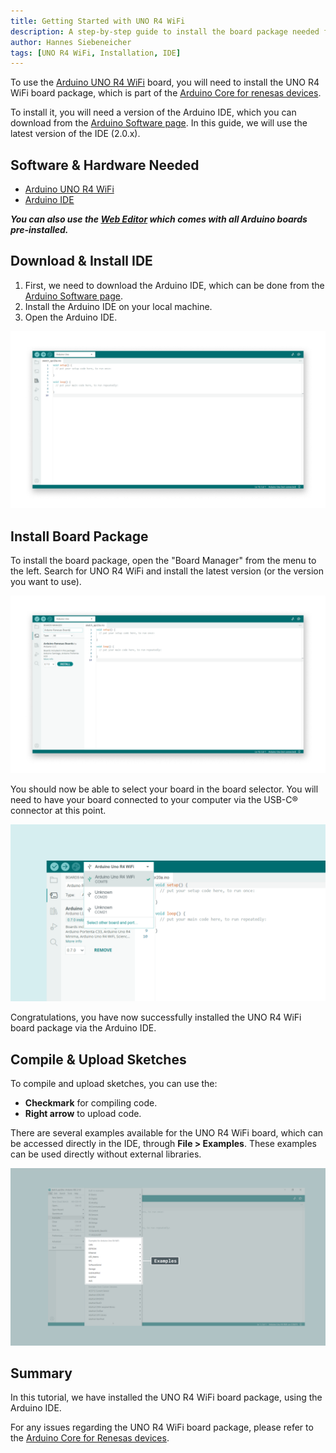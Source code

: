 ```yaml
---
title: Getting Started with UNO R4 WiFi
description: A step-by-step guide to install the board package needed for the UNO R4 WiFi board.
author: Hannes Siebeneicher
tags: [UNO R4 WiFi, Installation, IDE]
---
```


To use the [Arduino UNO R4 WiFi](/hardware/uno-r4-wifi) board, you will need to install the UNO R4 WiFi board package, which is part of the [Arduino Core for renesas devices](https://github.com/arduino/ArduinoCore-renesas).

To install it, you will need a version of the Arduino IDE, which you can download from the [Arduino Software page](https://www.arduino.cc/en/software). In this guide, we will use the latest version of the IDE (2.0.x).

## Software & Hardware Needed

- [Arduino UNO R4 WiFi](/hardware/uno-r4-wifi)
- [Arduino IDE](/software/ide-v2)

***You can also use the [Web Editor](https://create.arduino.cc/editor) which comes with all Arduino boards pre-installed.*** 

## Download & Install IDE

1. First, we need to download the Arduino IDE, which can be done from the [Arduino Software page](https://www.arduino.cc/en/software/).
2. Install the Arduino IDE on your local machine.
3. Open the Arduino IDE.

![The Arduino IDE.](assets/open-ide.png)

## Install Board Package

To install the board package, open the "Board Manager" from the menu to the left. Search for UNO R4 WiFi and install the latest version (or the version you want to use).

![Install UNO R4 WiFi boards package.](assets/install-wifi-core.png)

You should now be able to select your board in the board selector. You will need to have your board connected to your computer via the USB-C® connector at this point.

![Arduino UNO R4 WiFi board found.](assets/wifi-connected.png)

Congratulations, you have now successfully installed the UNO R4 WiFi board package via the Arduino IDE.

## Compile & Upload Sketches

To compile and upload sketches, you can use the:
- **Checkmark** for compiling code.
- **Right arrow** to upload code.

There are several examples available for the UNO R4 WiFi board, which can be accessed directly in the IDE, through **File > Examples**. These examples can be used directly without external libraries.

![UNO R4 WiFi examples.](assets/wifi-examples.png)

## Summary

In this tutorial, we have installed the UNO R4 WiFi board package, using the Arduino IDE.

For any issues regarding the UNO R4 WiFi board package, please refer to the [Arduino Core for Renesas devices](https://github.com/arduino/ArduinoCore-renesas).